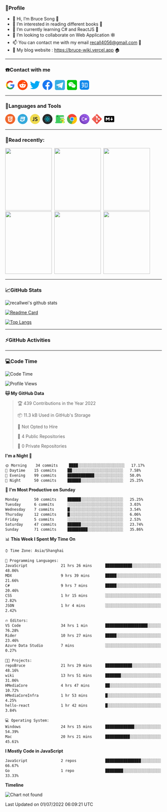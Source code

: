 ### 🦁️Profile

- 👋 Hi, I’m Bruce Song 🦁️
- 👀 I’m interested in reading different books 📖
- 🌱 I’m currently learning C# and ReactJS 🚀
- 💞️ I’m looking to collaborate on Web Application 🕸️
- 📫 You can contact me with my email recall4056@gmail.com 📮
- 📖 My blog website : https://bruce-wiki.vercel.app 🏠

---

### ☎️Contact with me

<img height="32" width="32" src="/img/google.png"/>&nbsp;
<img height="32" width="32" src="/img/reddit.png"/>&nbsp;
<img height="32" width="32" src="/img/twitter.png"/>&nbsp;
<img height="32" width="32" src="/img/facebook.png"/>&nbsp;
<a href="https://t.me/recallwei" target="_blank" rel="noreferrer noopener"><img height="32" width="32" src="/img/telegram.png"/></a>&nbsp;
<img height="32" width="32" src="/img/wechat.png"/>&nbsp;
<img height="32" width="32" src="/img/zhihu.png"/>&nbsp;

---

### 🚀Languages and Tools

<a href="https://bruce-wiki.vercel.app/docs/html" target="_blank" rel="noreferrer noopener"><img height="32" width="32" src="/img/html.png"/></a>&nbsp;
<a href="https://bruce-wiki.vercel.app/docs/css" target="_blank" rel="noreferrer noopener"><img height="32" width="32" src="/img/css.png"/></a>&nbsp;
<a href="https://bruce-wiki.vercel.app/docs/javascript" target="_blank" rel="noreferrer noopener"><img height="32" width="32" src="/img/javascript.png"/></a>&nbsp;
<a href="https://bruce-wiki.vercel.app/docs/react" target="_blank" rel="noreferrer noopener"><img height="32" width="32" src="/img/react.png"/></a>&nbsp;
<a href="https://bruce-wiki.vercel.app/docs/docusaurus" target="_blank" rel="noreferrer noopener"><img height="32" width="32" src="/img/docusaurus.png"/></a>&nbsp;
<img height="32" width="32" src="/img/chrome.png"/>&nbsp;
<a href="https://bruce-wiki.vercel.app/docs/csharp" target="_blank" rel="noreferrer noopener"><img height="32" width="32" src="/img/csharp.png"/></a>&nbsp;
<img height="32" width="32" src="/img/git.png"/>&nbsp;
<a href="https://bruce-wiki.vercel.app/docs/markdown" target="_blank" rel="noreferrer noopener"><img height="32" width="32" src="/img/markdown.png"/></a>&nbsp;

---

### 📖Read recently:

<img height="200" width="150" src="https://img9.doubanio.com/view/subject/s/public/s27283822.jpg"/>&nbsp;
<img height="200" width="150" src="https://img9.doubanio.com/view/subject/l/public/s33524212.jpg"/>&nbsp;
<img height="200" width="150" src="https://img9.doubanio.com/view/subject/m/public/s33460221.jpg"/>&nbsp;
<img height="200" width="150" src="https://img3.doubanio.com/view/subject/l/public/s8958650.jpg"/>&nbsp;
<img height="200" width="150" src="https://img9.doubanio.com/view/subject/l/public/s33703494.jpg"/>&nbsp;
<img height="200" width="150" src="https://img3.doubanio.com/view/subject/l/public/s29820180.jpg"/>&nbsp;

---

### 📈GitHub Stats

![recallwei's github stats](https://github-readme-stats.vercel.app/api?username=recallwei&show_icons=true&theme=dracula&count_private=true&include_all_commits)

<!---
repository 卡片
--->

[![Readme Card](https://github-readme-stats.vercel.app/api/pin/?username=recallwei&repo=recallwei&theme=dracula)](https://github.com/recallwei/daily)

<!---
repository 常用语言 layout=compact（紧凑布局）
--->

[![Top Langs](https://github-readme-stats.vercel.app/api/top-langs/?username=recallwei&layout=compact&theme=dracula)](https://github.com/recallwei/daily)

---

### ⚡️GitHub Activities

<!--START_SECTION:activity-->

<!--END_SECTION:activity-->

---

### 💻Code Time

<!--START_SECTION:waka-->
![Code Time](http://img.shields.io/badge/Code%20Time-0%20secs-blue)

![Profile Views](http://img.shields.io/badge/Profile%20Views-21-blue)

**🐱 My GitHub Data** 

> 🏆 439 Contributions in the Year 2022
 > 
> 📦 11.3 kB Used in GitHub's Storage 
 > 
> 🚫 Not Opted to Hire
 > 
> 📜 4 Public Repositories 
 > 
> 🔑 0 Private Repositories  
 > 
**I'm a Night 🦉** 

```text
🌞 Morning    34 commits     ████░░░░░░░░░░░░░░░░░░░░░   17.17% 
🌆 Daytime    15 commits     ██░░░░░░░░░░░░░░░░░░░░░░░   7.58% 
🌃 Evening    99 commits     ████████████░░░░░░░░░░░░░   50.0% 
🌙 Night      50 commits     ██████░░░░░░░░░░░░░░░░░░░   25.25%

```
📅 **I'm Most Productive on Sunday** 

```text
Monday       50 commits     ██████░░░░░░░░░░░░░░░░░░░   25.25% 
Tuesday      6 commits      ░░░░░░░░░░░░░░░░░░░░░░░░░   3.03% 
Wednesday    7 commits      █░░░░░░░░░░░░░░░░░░░░░░░░   3.54% 
Thursday     12 commits     █░░░░░░░░░░░░░░░░░░░░░░░░   6.06% 
Friday       5 commits      ░░░░░░░░░░░░░░░░░░░░░░░░░   2.53% 
Saturday     47 commits     ██████░░░░░░░░░░░░░░░░░░░   23.74% 
Sunday       71 commits     █████████░░░░░░░░░░░░░░░░   35.86%

```


📊 **This Week I Spent My Time On** 

```text
⌚︎ Time Zone: Asia/Shanghai

💬 Programming Languages: 
JavaScript               21 hrs 26 mins      ████████████░░░░░░░░░░░░░   48.06% 
MDX                      9 hrs 39 mins       █████░░░░░░░░░░░░░░░░░░░░   21.66% 
C#                       9 hrs 7 mins        █████░░░░░░░░░░░░░░░░░░░░   20.46% 
CSS                      1 hr 15 mins        ░░░░░░░░░░░░░░░░░░░░░░░░░   2.82% 
JSON                     1 hr 4 mins         ░░░░░░░░░░░░░░░░░░░░░░░░░   2.42%

🔥 Editors: 
VS Code                  34 hrs 1 min        ███████████████████░░░░░░   76.28% 
Rider                    10 hrs 27 mins      █████░░░░░░░░░░░░░░░░░░░░   23.46% 
Azure Data Studio        7 mins              ░░░░░░░░░░░░░░░░░░░░░░░░░   0.27%

🐱‍💻 Projects: 
repoBruce                21 hrs 29 mins      ████████████░░░░░░░░░░░░░   48.16% 
wiki                     13 hrs 51 mins      ███████░░░░░░░░░░░░░░░░░░   31.06% 
HMediaCore               4 hrs 47 mins       ██░░░░░░░░░░░░░░░░░░░░░░░   10.72% 
HMediaCoreInfra          1 hr 53 mins        █░░░░░░░░░░░░░░░░░░░░░░░░   4.25% 
hello-react              1 hr 42 mins        █░░░░░░░░░░░░░░░░░░░░░░░░   3.84%

💻 Operating System: 
Windows                  24 hrs 15 mins      █████████████░░░░░░░░░░░░   54.39% 
Mac                      20 hrs 21 mins      ███████████░░░░░░░░░░░░░░   45.61%

```

**I Mostly Code in JavaScript** 

```text
JavaScript               2 repos             ████████████████░░░░░░░░░   66.67% 
Go                       1 repo              ████████░░░░░░░░░░░░░░░░░   33.33%

```


**Timeline**

![Chart not found](https://raw.githubusercontent.com/recallwei/recallwei/main/charts/bar_graph.png) 


 Last Updated on 01/07/2022 06:09:21 UTC
<!--END_SECTION:waka-->
<!---
recallwei/recallwei is a ✨ special ✨ repository because its `README.md` (this file) appears on your GitHub profile.
You can click the Preview link to take a look at your changes.
--->
